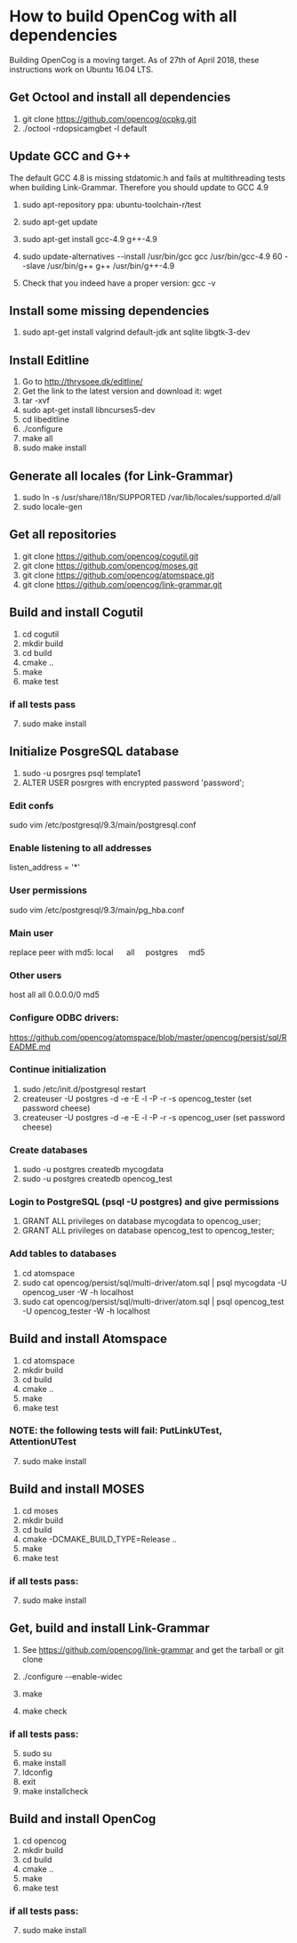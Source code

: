 # How to build OpenCog with all dependencies #

Building OpenCog is a moving target. As of 27th of April 2018, these instructions work on Ubuntu 16.04 LTS.

## Get Octool and install all dependencies

1. git clone https://github.com/opencog/ocpkg.git
2. ./octool -rdopsicamgbet -l default

## Update GCC and G++

The default GCC 4.8 is missing stdatomic.h and fails at multithreading tests when building Link-Grammar. Therefore you should update to GCC 4.9

1. sudo apt-repository ppa: ubuntu-toolchain-r/test
2. sudo apt-get update
3. sudo apt-get install gcc-4.9 g++-4.9
4. sudo update-alternatives --install /usr/bin/gcc gcc /usr/bin/gcc-4.9 60 --slave /usr/bin/g++ g++ /usr/bin/g++-4.9

5. Check that you indeed have a proper version: gcc -v


## Install some missing dependencies

1. sudo apt-get install valgrind default-jdk ant sqlite libgtk-3-dev

## Install Editline

1. Go to http://thrysoee.dk/editline/
2. Get the link to the latest version and download it: wget <link>
3. tar -xvf <tarball>
4. sudo apt-get install libncurses5-dev
5. cd libeditline
6. ./configure
7. make all
8. sudo make install
  
## Generate all locales (for Link-Grammar)

1. sudo ln -s /usr/share/i18n/SUPPORTED /var/lib/locales/supported.d/all
2. sudo locale-gen

## Get all repositories
1. git clone https://github.com/opencog/cogutil.git
2. git clone https://github.com/opencog/moses.git
3. git clone https://github.com/opencog/atomspace.git
4. git clone https://github.com/opencog/link-grammar.git

## Build and install Cogutil

1. cd cogutil
2. mkdir build
3. cd build
4. cmake ..
5. make
6. make test

### if all tests pass
7. sudo make install

## Initialize PosgreSQL database

1. sudo -u posrgres psql template1
2. ALTER USER posrgres with encrypted password 'password';

### Edit confs
sudo vim /etc/postgresql/9.3/main/postgresql.conf

### Enable listening to all addresses
listen_address = '*'

### User permissions
sudo vim /etc/postgresql/9.3/main/pg_hba.conf

### Main user
replace peer with md5:
local      all     postgres     md5

### Other users
host all all 0.0.0.0/0 md5

### Configure ODBC drivers:

https://github.com/opencog/atomspace/blob/master/opencog/persist/sql/README.md

### Continue initialization

1. sudo /etc/init.d/postgresql restart
2. createuser -U postgres -d -e -E -l -P -r -s opencog_tester         (set password cheese)
3. createuser -U postgres -d -e -E -l -P -r -s opencog_user           (set password cheese)

### Create databases

1. sudo -u postgres createdb mycogdata
2. sudo -u postgres createdb opencog_test

### Login to PostgreSQL (psql -U postgres) and give permissions

1. GRANT ALL privileges on database mycogdata to opencog_user;
2. GRANT ALL privileges on database opencog_test to opencog_tester;

### Add tables to databases
1. cd atomspace
2. sudo cat opencog/persist/sql/multi-driver/atom.sql | psql mycogdata -U opencog_user -W -h localhost
3. sudo cat opencog/persist/sql/multi-driver/atom.sql | psql opencog_test -U opencog_tester -W -h localhost

## Build and install Atomspace

1. cd atomspace
2. mkdir build
3. cd build
4. cmake ..
5. make
6. make test

### NOTE: the following tests will fail: PutLinkUTest, AttentionUTest

7. sudo make install

## Build and install MOSES

1. cd moses
2. mkdir build
3. cd build
4. cmake -DCMAKE_BUILD_TYPE=Release ..
5. make
6. make test

### if all tests pass:
7. sudo make install

## Get, build and install Link-Grammar

1. See https://github.com/opencog/link-grammar and get the tarball or git clone

2. ./configure --enable-widec
3. make
4. make check

### if all tests pass:
5. sudo su
6. make install
7. ldconfig
8. exit
9. make installcheck

## Build and install OpenCog

1. cd opencog
2. mkdir build
3. cd build
4. cmake ..
5. make
6. make test

### if all tests pass:
7. sudo make install
